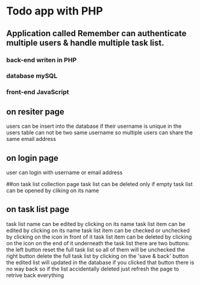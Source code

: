 # Todo app with PHP

## Application called Remember can authenticate multiple users & handle multiple task list.

### back-end writen in PHP
### database mySQL
### front-end JavaScript

## on resiter page
users can be insert into the database if their username is unique
in the users table can not be two same username
so multiple users can share the same email address

## on login page
user can login with username or email address

##on task list collection page
task list can be deleted only if empty
task list can be opened by cliking on its name

## on task list page
task list name can be edited by clicking on its name
task list item can be edited by clicking on its name
task list item can be checked or unchecked by clicking on the icon in front of it
task list item can be deleted by clicking on the icon on the end of it
underneath the task list there are two buttons:
the left button reset the full task list so all of them will be unchecked
the right button delete the full task list
by clicking on the 'save & back' button the edited list will updated in the database
if you clicked that button there is no way back
so if the list accidentally deleted just refresh the page to retrive back everything

